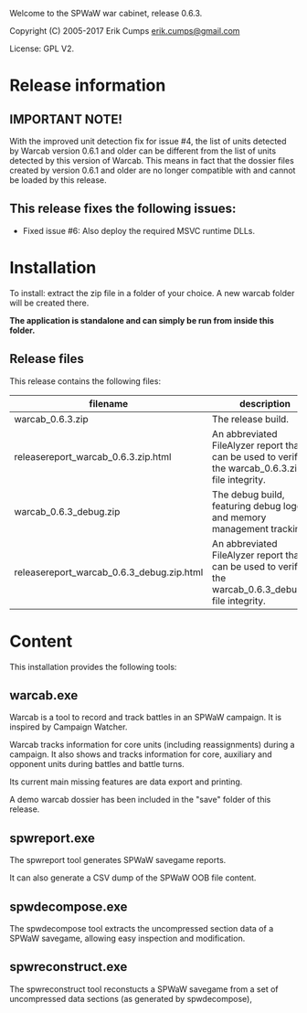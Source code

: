Welcome to the SPWaW war cabinet, release 0.6.3.

Copyright (C) 2005-2017 Erik Cumps erik.cumps@gmail.com

License: GPL V2.

# Release information

## IMPORTANT NOTE!

With the improved unit detection fix for issue #4, the list of units detected by
Warcab version 0.6.1 and older can be different from the list of units detected
by this version of Warcab. This means in fact that the dossier files created by
version 0.6.1 and older are no longer compatible with and cannot be loaded
by this release.

## This release fixes the following issues:

* Fixed issue #6:
    Also deploy the required MSVC runtime DLLs.

# Installation

To install: extract the zip file in a folder of your choice. A new warcab folder will be created there.

**The application is standalone and can simply be run from inside this folder.**

## Release files

This release contains the following files:

| filename | description |
| --- | --- |
| warcab_0.6.3.zip | The release build. |
| releasereport_warcab_0.6.3.zip.html | An abbreviated FileAlyzer report that can be used to verify the warcab_0.6.3.zip file integrity. |
| warcab_0.6.3_debug.zip | The debug build, featuring debug logging and memory management tracking. |
| releasereport_warcab_0.6.3_debug.zip.html | An abbreviated FileAlyzer report that can be used to verify the warcab_0.6.3_debug.zip file integrity. |

# Content

This installation provides the following tools:

## warcab.exe

  Warcab is a tool to record and track battles in an SPWaW campaign. It is inspired by Campaign Watcher.

  Warcab tracks information for core units (including reassignments) during a campaign. It also shows and tracks information for core, auxiliary and opponent units during battles and battle turns.

  Its current main missing features are data export and printing.

  A demo warcab dossier has been included in the "save" folder of this release.

## spwreport.exe

  The spwreport tool generates SPWaW savegame reports.

  It can also generate a CSV dump of the SPWaW OOB file content.

## spwdecompose.exe

  The spwdecompose tool extracts the uncompressed section data of a SPWaW savegame, allowing easy inspection and modification.

## spwreconstruct.exe

  The spwreconstruct tool reconstucts a SPWaW savegame from a set of uncompressed data sections (as generated by spwdecompose),
